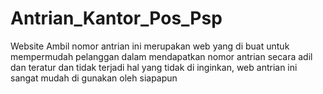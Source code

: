 # Antrian_Kantor_Pos_Psp
Website Ambil nomor antrian ini merupakan web yang di buat untuk mempermudah pelanggan dalam mendapatkan nomor antrian secara adil dan teratur dan tidak terjadi hal yang tidak di inginkan, web antrian ini sangat mudah di gunakan oleh siapapun
